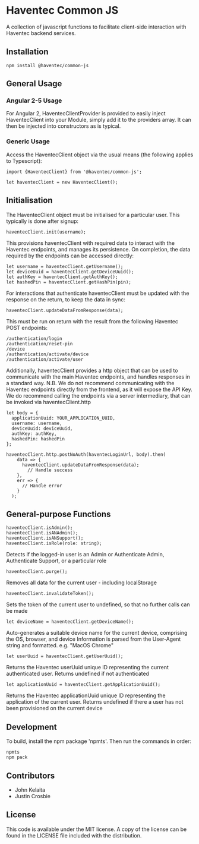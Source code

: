 # Haventec Common JS

A collection of javascript functions to facilitate client-side interaction with Haventec backend services. 

## Installation

`npm install @haventec/common-js`

## General Usage

### Angular 2-5 Usage

For Angular 2, HaventecClientProvider is provided to easily inject HaventecClient into your Module, 
simply add it to the providers array. It can then be injected into constructors as is typical.

### Generic Usage

Access the HaventecClient object via the usual means (the following applies to Typescript):
```
import {HaventecClient} from '@haventec/common-js';

let haventecClient = new HaventecClient();
```

## Initialisation

The HaventecClient object must be initialised for a particular user. This typically is done after signup:
```
haventecClient.init(username);
```

This provisions haventecClient with required data to interact with the Haventec endpoints, and manages its persistence.
On completion, the data required by the endpoints can be accessed directly:
```
let username = haventecClient.getUsername();
let deviceUuid = haventecClient.getDeviceUuid();
let authKey = haventecClient.getAuthKey();
let hashedPin = haventecClient.getHashPin(pin);
```

For interactions that authenticate haventecClient must be updated with the response on the return, to keep the data in sync:
```
haventecClient.updateDataFromResponse(data);
```
This must be run on return with the result from the following Haventec POST endpoints:
```
/authentication/login
/authentication/reset-pin
/device
/authentication/activate/device
/authentication/activate/user
```

Additionally, haventecClient provides a http object that can be used to communicate with the main Haventec endpoints, 
and handles responses in a standard way.
N.B. We do not recommend communicating with the Haventec endpoints directly from the frontend, as it will expose the API Key.
We do recommend calling the endpoints via a server intermediary, that can be invoked via haventecClient.http
```
let body = {
  applicationUuid: YOUR_APPLICATION_UUID,
  username: username,
  deviceUuid: deviceUuid,
  authKey: authKey,
  hashedPin: hashedPin
};

haventecClient.http.postNoAuth(haventecLoginUrl, body).then(
    data => {
      haventecClient.updateDataFromResponse(data);
        // Handle success 
    },
    err => {
      // Handle error
    }
  );
```

## General-purpose Functions
```
haventecClient.isAdmin(); 
haventecClient.isANAdmin(); 
haventecClient.isANSupport(); 
haventecClient.isRole(role: string); 
```
Detects if the logged-in user is an Admin or Authenticate Admin, Authenticate Support, or a particular role

```
haventecClient.purge(); 
```
Removes all data for the current user - including localStorage

```
haventecClient.invalidateToken(); 
```
Sets the token of the current user to undefined, so that no further calls can be made

```
let deviceName = haventecClient.getDeviceName(); 
```
Auto-generates a suitable device name for the current device, comprising the OS, browser, and device
Information is parsed from the User-Agent string and formatted.
e.g. "MacOS Chrome"

```
let userUuid = haventecClient.getUserUuid(); 
```
Returns the Haventec userUuid unique ID representing the current authenticated user. Returns undefined if not authenticated

```
let applicationUuid = haventecClient.getApplicationUuid(); 
```
Returns the Haventec applicationUuid unique ID representing the application of the current user. Returns undefined if there a user has not been provisioned on the current device



## Development
To build, install the npm package 'npmts'. Then run the commands in order:
```
npmts
npm pack
```

## Contributors

 - John Kelaita
 - Justin Crosbie

## License

This code is available under the MIT license. A copy of the license can be found in the LICENSE file included with the distribution.
 